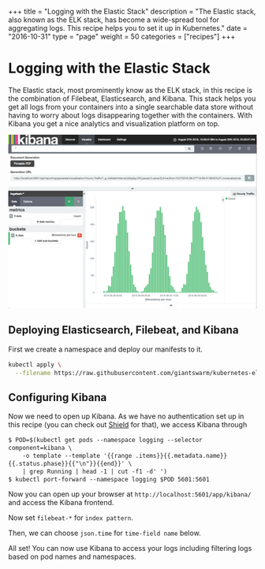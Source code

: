 +++
title = "Logging with the Elastic Stack"
description = "The Elastic stack, also known as the ELK stack, has become a wide-spread tool for aggregating logs. This recipe helps you to set it up in Kubernetes."
date = "2016-10-31"
type = "page"
weight = 50
categories = ["recipes"]
+++

# Logging with the Elastic Stack

The Elastic stack, most prominently know as the ELK stack, in this recipe is the combination of Filebeat, Elasticsearch, and Kibana. This stack helps you get all logs from your containers into a single searchable data store without having to worry about logs disappearing together with the containers. With Kibana you get a nice analytics and visualization platform on top.

![Kibana](kibana.png)

## Deploying Elasticsearch, Filebeat, and Kibana

First we create a namespace and deploy our manifests to it.

```bash
kubectl apply \
  --filename https://raw.githubusercontent.com/giantswarm/kubernetes-elastic-stack/master/manifests-all.yaml
```

## Configuring Kibana

Now we need to open up Kibana. As we have no authentication set up in this recipe (you can check out [Shield](https://www.elastic.co/products/x-pack/security) for that), we access Kibana through

```nohighlight
$ POD=$(kubectl get pods --namespace logging --selector component=kibana \
    -o template --template '{{range .items}}{{.metadata.name}} {{.status.phase}}{{"\n"}}{{end}}' \
    | grep Running | head -1 | cut -f1 -d' ')
$ kubectl port-forward --namespace logging $POD 5601:5601
```

Now you can open up your browser at `http://localhost:5601/app/kibana/` and access the Kibana frontend.

Now set `filebeat-*` for `index pattern`.

Then, we can choose `json.time` for `time-field name` below.

All set! You can now use Kibana to access your logs including filtering logs based on pod names and namespaces.
